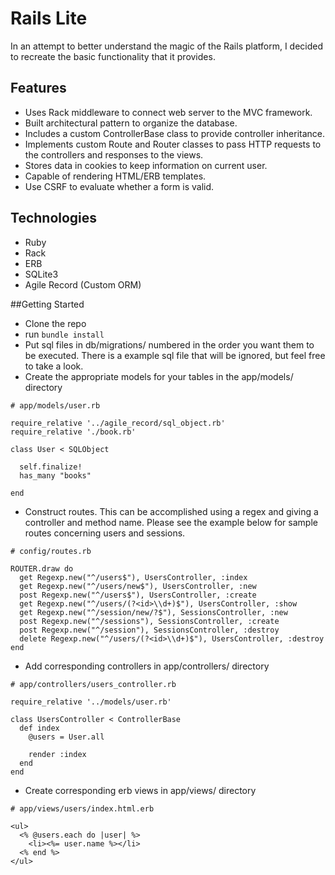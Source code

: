 # Rails Lite

In an attempt to better understand the magic of the Rails platform,
I decided to recreate the basic functionality that it provides.

## Features
- Uses Rack middleware to connect web server to the MVC framework.
- Built architectural pattern to organize the database.  
- Includes a custom ControllerBase class to provide controller inheritance.
- Implements custom Route and Router classes to pass HTTP requests to the controllers and responses to the views.
- Stores data in cookies to keep information on current user.
- Capable of rendering HTML/ERB templates.
- Use CSRF to evaluate whether a form is valid.

## Technologies
* Ruby
* Rack
* ERB
* SQLite3
* Agile Record (Custom ORM)

##Getting Started
* Clone the repo
* run `bundle install`
* Put sql files in db/migrations/ numbered in the order you want them to be executed.  There is a example sql file that will be ignored, but feel free to take a look.
* Create the appropriate models for your tables in the app/models/ directory

```
# app/models/user.rb

require_relative '../agile_record/sql_object.rb'
require_relative './book.rb'

class User < SQLObject

  self.finalize!
  has_many "books"

end
```

* Construct routes. This can be accomplished using a regex and giving a controller and method name.  Please see the example below for sample routes concerning users and sessions.

```
# config/routes.rb

ROUTER.draw do
  get Regexp.new("^/users$"), UsersController, :index
  get Regexp.new("^/users/new$"), UsersController, :new
  post Regexp.new("^/users$"), UsersController, :create
  get Regexp.new("^/users/(?<id>\\d+)$"), UsersController, :show
  get Regexp.new("^/session/new/?$"), SessionsController, :new
  post Regexp.new("^/sessions"), SessionsController, :create
  post Regexp.new("^/session"), SessionsController, :destroy
  delete Regexp.new("^/users/(?<id>\\d+)$"), UsersController, :destroy
end
```
* Add corresponding controllers in app/controllers/ directory

```
# app/controllers/users_controller.rb

require_relative '../models/user.rb'

class UsersController < ControllerBase
  def index
    @users = User.all

    render :index
  end
end
```

* Create corresponding erb views in app/views/<controller> directory

```
# app/views/users/index.html.erb

<ul>
  <% @users.each do |user| %>
    <li><%= user.name %></li>
  <% end %>
</ul>
```
